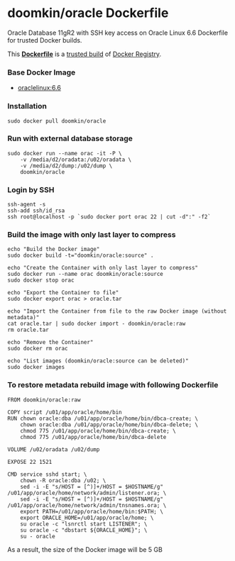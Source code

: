 # doomkin/oracle Dockerfile

Oracle Database 11gR2 with SSH key access on Oracle Linux 6.6 Dockerfile for trusted Docker builds.

This [**Dockerfile**](https://github.com/doomkin/oracle/blob/master/Dockerfile) is a [trusted build](https://registry.hub.docker.com/u/doomkin/oracle/) of [Docker Registry](https://registry.hub.docker.com/).

### Base Docker Image

* [oraclelinux:6.6](https://github.com/_/oraclelinux)

### Installation
```
sudo docker pull doomkin/oracle
```

### Run with external database storage
```
sudo docker run --name orac -it -P \
    -v /media/d2/oradata:/u02/oradata \
    -v /media/d2/dump:/u02/dump \
    doomkin/oracle
```

### Login by SSH
```
ssh-agent -s
ssh-add ssh/id_rsa
ssh root@localhost -p `sudo docker port orac 22 | cut -d":" -f2`
```

### Build the image with only last layer to compress
```
echo "Build the Docker image"
sudo docker build -t="doomkin/oracle:source" .

echo "Create the Container with only last layer to compress"
sudo docker run --name orac doomkin/oracle:source
sudo docker stop orac

echo "Export the Container to file"
sudo docker export orac > oracle.tar

echo "Import the Container from file to the raw Docker image (without metadata)"
cat oracle.tar | sudo docker import - doomkin/oracle:raw
rm oracle.tar

echo "Remove the Container"
sudo docker rm orac

echo "List images (doomkin/oracle:source can be deleted)"
sudo docker images
```

### To restore metadata rebuild image with following Dockerfile
```
FROM doomkin/oracle:raw
	
COPY script /u01/app/oracle/home/bin
RUN chown oracle:dba /u01/app/oracle/home/bin/dbca-create; \
    chown oracle:dba /u01/app/oracle/home/bin/dbca-delete; \
    chmod 775 /u01/app/oracle/home/bin/dbca-create; \
    chmod 775 /u01/app/oracle/home/bin/dbca-delete

VOLUME /u02/oradata /u02/dump

EXPOSE 22 1521

CMD service sshd start; \
    chown -R oracle:dba /u02; \
    sed -i -E "s/HOST = [^)]+/HOST = $HOSTNAME/g" /u01/app/oracle/home/network/admin/listener.ora; \
    sed -i -E "s/HOST = [^)]+/HOST = $HOSTNAME/g" /u01/app/oracle/home/network/admin/tnsnames.ora; \
    export PATH=/u01/app/oracle/home/bin:$PATH; \
    export ORACLE_HOME=/u01/app/oracle/home; \
    su oracle -c "lsnrctl start LISTENER"; \
    su oracle -c "dbstart ${ORACLE_HOME}"; \
    su - oracle
```
As a result, the size of the Docker image will be 5 GB
